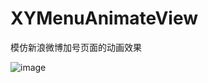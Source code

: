 # XYMenuAnimateView
模仿新浪微博加号页面的动画效果

![image](https://github.com/xinyuly/XYAnimateView/blob/master/an.GIF)
